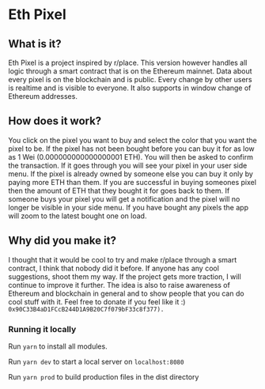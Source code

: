 # Eth Pixel

## What is it?

Eth Pixel is a project inspired by r/place. This version however
handles all logic through a smart contract that is on the Ethereum mainnet.
Data about every pixel is on the blockchain and is public.
Every change by other users is realtime and is visible to everyone. It also supports
in window change of Ethereum addresses.

## How does it work?

You click on the pixel you want to buy and select the color that you
want the pixel to be. If the pixel has not been bought before you can
buy it for as low as 1 Wei (0.000000000000000001 ETH). You will then be asked
to confirm the transaction. If it goes through you will see your pixel in
your user side menu. If the pixel is already
owned by someone else you can buy it only by paying more ETH than them.
If you are successful in buying someones pixel then the amount of
ETH that they bought it for goes back to them. If someone buys your
pixel you will get a notification and the pixel will no longer be
visible in your side menu. If you have bought any pixels the app will
zoom to the latest bought one on load.

## Why did you make it?

I thought that it would be cool to try and make r/place through a smart contract,
I think that nobody did it before.
If anyone has any cool suggestions, shoot them my way.
If the project gets more traction, I will continue to improve it further.
The idea is also to raise awareness of Ethereum and blockchain in
general and to show people that you can do cool stuff with it.
Feel free to donate if you feel like it :) ```0x90C33B4aD1FCcB244D1A9B20C7f079bF33c8f377).```

### Running it locally

Run ```yarn``` to install all modules.

Run ```yarn dev``` to start a local server on ```localhost:8080```

Run ```yarn prod``` to build production files in the dist directory 